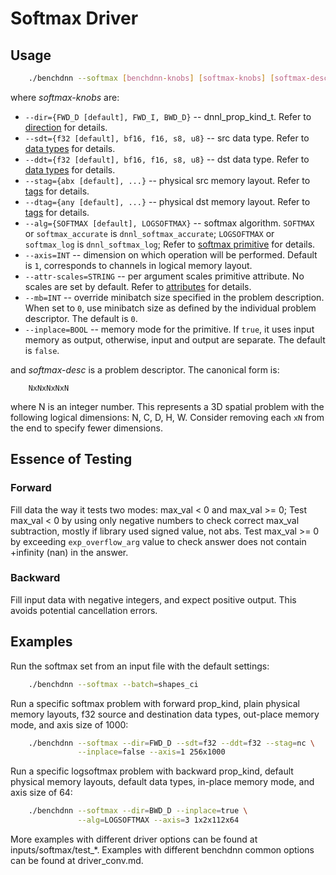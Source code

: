 # Softmax Driver

## Usage
``` sh
    ./benchdnn --softmax [benchdnn-knobs] [softmax-knobs] [softmax-desc] ...
```

where *softmax-knobs* are:

 - `--dir={FWD_D [default], FWD_I, BWD_D}` -- dnnl_prop_kind_t.
            Refer to [direction](knobs_dir.md) for details.
 - `--sdt={f32 [default], bf16, f16, s8, u8}` -- src data type.
            Refer to [data types](knobs_dt.md) for details.
 - `--ddt={f32 [default], bf16, f16, s8, u8}` -- dst data type.
            Refer to [data types](knobs_dt.md) for details.
 - `--stag={abx [default], ...}` -- physical src memory layout.
            Refer to [tags](knobs_tag.md) for details.
 - `--dtag={any [default], ...}` -- physical dst memory layout.
            Refer to [tags](knobs_tag.md) for details.
 - `--alg={SOFTMAX [default], LOGSOFTMAX}` -- softmax algorithm.
            `SOFTMAX` or `softmax_accurate` is `dnnl_softmax_accurate`;
            `LOGSOFTMAX` or `softmax_log` is `dnnl_softmax_log`;
            Refer to [softmax primitive](https://oneapi-src.github.io/oneDNN/dev_guide_softmax.html)
            for details.
 - `--axis=INT` -- dimension on which operation will be performed.
            Default is `1`, corresponds to channels in logical memory layout.
 - `--attr-scales=STRING` -- per argument scales primitive attribute. No
            scales are set by default. Refer to [attributes](knobs_attr.md) for
            details.
 - `--mb=INT` -- override minibatch size specified in the problem description.
             When set to `0`, use minibatch size as defined by the individual
             problem descriptor. The default is `0`.
 - `--inplace=BOOL` -- memory mode for the primitive. If `true`, it uses input
            memory as output, otherwise, input and output are separate.
            The default is `false`.

and *softmax-desc* is a problem descriptor. The canonical form is:
```
    NxNxNxNxN
```
where N is an integer number. This represents a 3D spatial problem with the
following logical dimensions: N, C, D, H, W. Consider removing each `xN` from
the end to specify fewer dimensions.


## Essence of Testing
### Forward
Fill data the way it tests two modes: max_val < 0 and max_val >= 0;
Test max_val < 0 by using only negative numbers to check correct max_val
subtraction, mostly if library used signed value, not abs.
Test max_val >= 0 by exceeding `exp_overflow_arg` value to check answer does not
contain +infinity (nan) in the answer.

### Backward
Fill input data with negative integers, and expect positive output. This avoids
potential cancellation errors.


## Examples

Run the softmax set from an input file with the default settings:
``` sh
    ./benchdnn --softmax --batch=shapes_ci
```

Run a specific softmax problem with forward prop_kind, plain physical memory
layouts, f32 source and destination data types, out-place memory mode, and axis
size of 1000:
``` sh
    ./benchdnn --softmax --dir=FWD_D --sdt=f32 --ddt=f32 --stag=nc \
               --inplace=false --axis=1 256x1000
```

Run a specific logsoftmax problem with backward prop_kind, default physical
memory layouts, default data types, in-place memory mode, and axis size of 64:
``` sh
    ./benchdnn --softmax --dir=BWD_D --inplace=true \
               --alg=LOGSOFTMAX --axis=3 1x2x112x64
```

More examples with different driver options can be found at
inputs/softmax/test_\*. Examples with different benchdnn common options can be
found at driver_conv.md.
